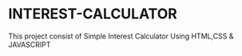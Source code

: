 # INTEREST-CALCULATOR
This project consist of Simple Interest Calculator Using HTML,CSS &amp; JAVASCRIPT
